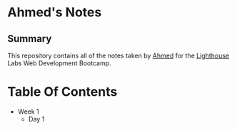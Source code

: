 # Ahmed's Notes

## Summary 

This repository contains all of the notes taken by [Ahmed](https://github.com/ahmedabdi00) for the [Lighthouse](https://www.lighthouselabs.ca/en/web-development) Labs Web Development Bootcamp.

# Table Of Contents
* Week 1
  * Day 1
  


